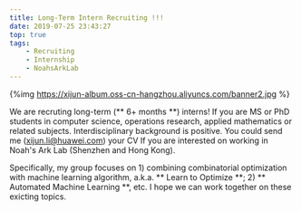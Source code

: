 ```yaml
---
title: Long-Term Intern Recruiting !!!
date: 2019-07-25 23:43:27
top: true
tags: 
    - Recruiting
    - Internship
    - NoahsArkLab
---
```


{%img https://xijun-album.oss-cn-hangzhou.aliyuncs.com/banner2.jpg %}

We are recruting long-term (** 6+ months **) interns! If you are MS or PhD students in computer science, operations research, applied mathematics or related subjects. Interdisciplinary background is positive. You could send me (xijun.li@huawei.com) your CV If you are interested on working in Noah's Ark Lab (Shenzhen and Hong Kong).

Specifically, my group focuses on 1) combining combinatorial optimization with machine learning algorithm, a.k.a. ** Learn to Optimize **; 2) ** Automated Machine Learning **, etc. I hope we can work together on these exicting topics.

